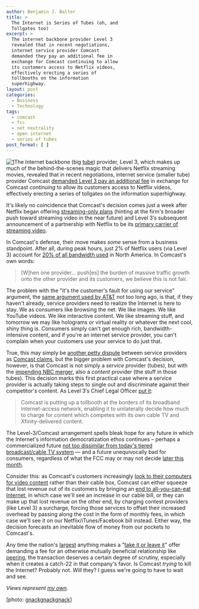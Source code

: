 ```yaml
---
author: Benjamin J. Balter
title: >
  The Internet is Series of Tubes (oh, and
  Tollgates too)
excerpt: >
  The internet backbone provider Level 3
  revealed that in recent negotiations,
  internet service provider Comcast
  demanded they pay an additional fee in
  exchange for Comcast continuing to allow
  its customers access to Netflix videos,
  effectively erecting a series of
  tollbooths on the information
  superhighway.
layout: post
categories:
  - Business
  - Technology
tags:
  - comcast
  - fcc
  - net neutrality
  - open internet
  - series of tubes
post_format: [ ]
---
```

[![1][2]][2]The Internet backbone (big [tube][2]) provider, Level 3, which makes up much of the behind-the-scenes magic that delivers Netflix streaming movies, revealed that in recent negotiations, internet service (smaller tube) provider Comcast [demanded Level 3 pay an additional fee][3] in exchange for Comcast *continuing* to allow its customers access to Netflix videos, effectively erecting a series of tollgates on the information superhighway.

It's likely no coincidence that Comcast's decision comes just a week after Netflix began offering [streaming-only plans][4] (hinting at the firm's broader push toward streaming video in the near future) and Level 3′s subsequent announcement of a partnership with Netflix to be its [primary carrier of streaming video][5].

In Comcast's defense, their move makes *some* sense from a business standpoint. After all, during peak hours, just 2% of Netflix users (via Level 3) account for [20% of all bandwidth used][6] in North America. In Comcast's own words:

> \[W\]hen one provider… push\[es\] the burden of massive traffic growth onto the other provider and its customers, we believe this is not fair.

The problem with the "it's the customer's fault for using our service" argument, the [same argument used by AT&T][7] not too long ago, is that,  if they haven't already, service providers need to realize the Internet is here to stay. We as consumers like browsing the net. We like images. We like YouTube videos. We like interactive content. We like streaming stuff, and tomorrow we may like holograms or virtual reality or whatever the next cool, shiny thing is. Consumers simply can't get enough rich, bandwidth-intensive content, and if you're an internet service provider, you can't complain when your customers use your service to do just that.

True, this may simply be [another petty dispute][8] between service providers as [Comcast claims][9], but the bigger problem with Comcast's decision, however, is that Comcast is not simply a *service* provider (tubes), but with the [impending NBC merger][10], also a *content* provider (the stuff in those tubes). This decision marks this first practical case where a service provider is actually taking steps to single out and discriminate against their competitor's content. As Level 3′s Chief Legal Officer [put it][11]:

> Comcast is putting up a tollbooth at the borders of its broadband internet-access network, enabling it to unilaterally decide how much to charge for content which competes with its own cable TV and Xfinity-delivered content.

The Level-3/Comcast arrangement spells bleak hope for any future in which the Internet's information democratization ethos continues – perhaps a commercialized future [not too dissimilar from today's tiered broadcast/cable TV system][12] — and a future unequivocally bad for consumers, regardless of what the FCC may or may not decide [later this month][13].

Consider this: as Comcast's customers increasingly [look to their computers for video content][14] rather than their cable box, Comcast can either squeeze that lost revenue out of its customers by bringing an [end to all-you-can-eat Internet][15], in which case we'll see an increase in our cable bill, or they can make up that lost revenue on the other end, by charging contest providers (like Level 3) a surcharge, forcing those services to offset their increased overhead by passing along the cost in the form of monthly fees, in which case we'll see it on our Netflix/iTunes/Facebook bill instead. Either way, the decision forecasts an inevitable flow of money from our pockets to Comcast's.

Any time the nation's [largest][16] anything makes a "[take it or leave it][17]" offer demanding a fee for an otherwise mutually beneficial relationship like [peering][18], the transaction deserves a certain degree of scrutiny, especially when it creates a catch-22 in that company's favor. Is Comcast *trying* to kill the Internet? Probably not. *Will* they? I guess we're going to have to wait and see.

*Views represent [my own][19].*

\[photo: [gnackgnackgnack][20]\]

 [1]: http://ben.balter.com/wp-content/uploads/2010/11/3592493739_6b0b0d3f45_b.jpg
 [2]: http://www.thedailyshow.com/watch/wed-july-12-2006/headlines---internet
 [3]: http://voices.washingtonpost.com/posttech/2010/11/comcast_hit_with_two_net_neutr.html
 [4]: http://blog.netflix.com/2010/11/new-plan-for-watching-instantly-plus.html
 [5]: http://www.wired.com/epicenter/2010/11/comcast-tollbooth/
 [6]: http://www.slate.com/id/2273314/
 [7]: http://www.nytimes.com/2009/09/03/technology/companies/03att.html?_r=1
 [8]: http://www.wired.com/threatlevel/2008/03/isp-quarrel-par/
 [9]: http://twitter.com/#!/ceciliakang/statuses/9730130310078464
 [10]: http://mediadecoder.blogs.nytimes.com/2010/11/29/netflix-partner-says-comcast-toll-threatens-online-video-delivery/
 [11]: http://www.marketwatch.com/story/level-3-communications-issues-statement-concerning-comcasts-actions-2010-11-29?reflink=MW_news_stmp
 [12]: http://io9.com/5610328/how-the-googleverizon-proposal-could-kill-the-internet-in-5-years
 [13]: http://voices.washingtonpost.com/posttech/2010/11/lawmakers_push_fcc_to_vote_on.html
 [14]: http://lifehacker.com/5667680/ditching-cable-for-the-web-how-much-can-you-save-buying-renting-or-streaming-tv
 [15]: http://www.businessinsider.com/comcast-internet-access-2010-11
 [16]: http://www.comcast.com/About/PressRelease/PressReleaseDetail.ashx?PRID=887
 [17]: http://www.comcast.net/articles/finance/20101130/US.Level.3.Comcast/
 [18]: http://en.wikipedia.org/wiki/Peering
 [19]: http://ben.balter.com/fine-print/
 [20]: http://www.flickr.com/photos/gnackgnackgnack/3592493739/